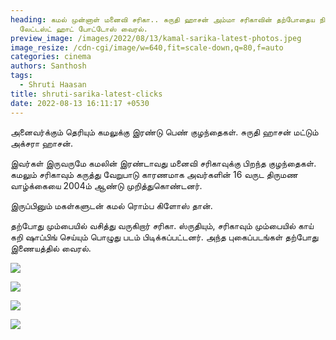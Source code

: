 ```yaml
---
heading: கமல் முன்னாள் மனைவி சரிகா.. சுருதி ஹாசன் அம்மா சரிகாவின் தற்போதைய நிலை.
  லேட்டஸ்ட் ஹாட் போட்டோஸ் வைரல்.
preview_image: /images/2022/08/13/kamal-sarika-latest-photos.jpeg
image_resize: /cdn-cgi/image/w=640,fit=scale-down,q=80,f=auto
categories: cinema
authors: Santhosh
tags:
  - Shruti Haasan
title: shruti-sarika-latest-clicks
date: 2022-08-13 16:11:17 +0530
---
```

அனைவர்க்கும் தெரியும்  கமலுக்கு இரண்டு பெண் குழந்தைகள். சுருதி ஹாசன் மட்டும் அக்சரா ஹாசன்.

இவர்கள் இருவருமே கமலின் இரண்டாவது மனைவி சரிகாவுக்கு பிறந்த குழந்தைகள். கமலும் சரிகாவும் கருத்து வேறுபாடு காரணமாக அவர்களின் 16 வருட திருமண வாழ்க்கையை 2004ம் ஆண்டு முறித்துகொண்டனர்.

இருப்பினும் மகள்களுடன் கமல் ரொம்ப கிளோஸ் தான்.

தற்போது மும்பையில் வசித்து வருகிறார் சரிகா. ஸ்ருதியும், சரிகாவும் மும்பையில் காய் கறி ஷாப்பிங் செய்யும் பொழுது படம் பிடிக்கப்பட்டனர். அந்த புகைப்படங்கள் தற்போது இணையத்தில் வைரல்.

![](/images/2022/08/13/shruthi-sarika-1.jpeg)

![](/images/2022/08/13/shruthi-sarika-2.jpeg)

![](/images/2022/08/13/shruthi-sarika-3.jpeg)

![](/images/2022/08/13/shruthi-sarika-4.jpeg)